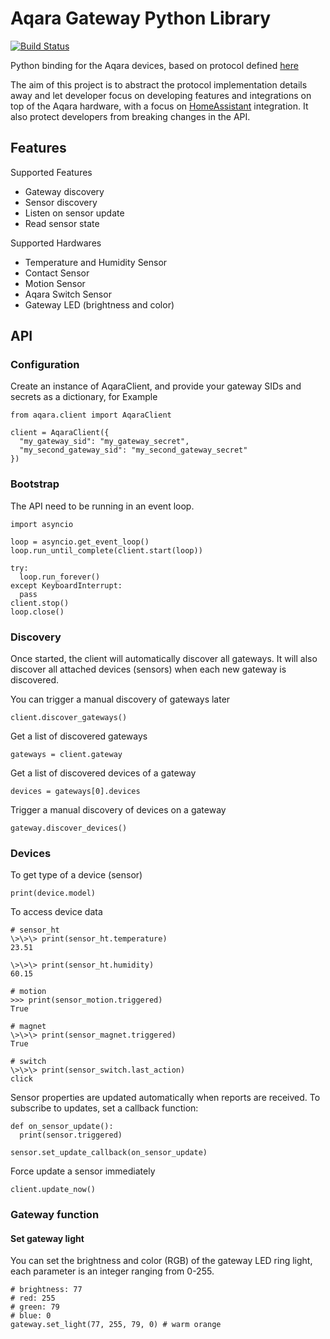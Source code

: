 # Aqara Gateway Python Library

[![Build Status](https://travis-ci.org/javefang/pyaqara.svg?branch=master)](https://travis-ci.org/javefang/pyaqara)

Python binding for the Aqara devices, based on protocol defined [here](https://github.com/louisZL/lumi-gateway-local-api)

The aim of this project is to abstract the protocol implementation details away and let
developer focus on developing features and integrations on top of the Aqara hardware, with
a focus on [HomeAssistant](https://github.com/home-assistant/home-assistant) integration.
It also protect developers from breaking changes in the API.

## Features

Supported Features
- Gateway discovery
- Sensor discovery
- Listen on sensor update
- Read sensor state

Supported Hardwares
  + Temperature and Humidity Sensor
  + Contact Sensor
  + Motion Sensor
  + Aqara Switch Sensor
  + Gateway LED (brightness and color)

## API
### Configuration
Create an instance of AqaraClient, and provide your gateway SIDs and secrets as a dictionary, for Example
```
from aqara.client import AqaraClient

client = AqaraClient({
  "my_gateway_sid": "my_gateway_secret",
  "my_second_gateway_sid": "my_second_gateway_secret"
})
```

### Bootstrap
The API need to be running in an event loop.
```
import asyncio

loop = asyncio.get_event_loop()
loop.run_until_complete(client.start(loop))

try:
  loop.run_forever()
except KeyboardInterrupt:
  pass
client.stop()
loop.close()
```

### Discovery
Once started, the client will automatically discover all gateways.
It will also discover all attached devices (sensors) when each new gateway is discovered.

You can trigger a manual discovery of gateways later
```
client.discover_gateways()
```


Get a list of discovered gateways
```
gateways = client.gateway
```

Get a list of discovered devices of a gateway
```
devices = gateways[0].devices
```

Trigger a manual discovery of devices on a gateway
```
gateway.discover_devices()
```

### Devices
To get type of a device (sensor)
```
print(device.model)
```

To access device data
```
# sensor_ht
\>\>\> print(sensor_ht.temperature)
23.51

\>\>\> print(sensor_ht.humidity)
60.15

# motion
>>> print(sensor_motion.triggered)
True

# magnet
\>\>\> print(sensor_magnet.triggered)
True

# switch
\>\>\> print(sensor_switch.last_action)
click
```

Sensor properties are updated automatically when reports are received.
To subscribe to updates, set a callback function:
```
def on_sensor_update():
  print(sensor.triggered)

sensor.set_update_callback(on_sensor_update)
```

Force update a sensor immediately
```
client.update_now()
```

### Gateway function

#### Set gateway light
You can set the brightness and color (RGB) of the gateway LED ring light,
each parameter is an integer ranging from 0-255.

```
# brightness: 77
# red: 255
# green: 79
# blue: 0
gateway.set_light(77, 255, 79, 0) # warm orange
```
